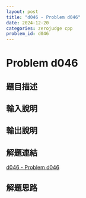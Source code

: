 ```yaml
---
layout: post
title: "d046 - Problem d046"
date: 2024-12-20
categories: zerojudge cpp
problem_id: d046
---
```


# Problem d046

## 題目描述



## 輸入說明



## 輸出說明



## 解題連結

[d046 - Problem d046](https://zerojudge.tw/ShowProblem?problemid=d046)

## 解題思路

